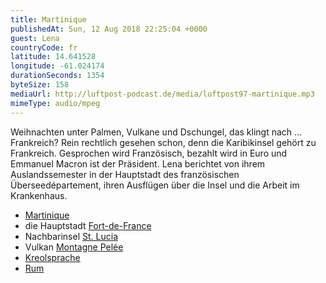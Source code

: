 ```yaml
---
title: Martinique
publishedAt: Sun, 12 Aug 2018 22:25:04 +0000
guest: Lena
countryCode: fr
latitude: 14.641528
longitude: -61.024174
durationSeconds: 1354
byteSize: 158 
mediaUrl: http://luftpost-podcast.de/media/luftpost97-martinique.mp3
mimeType: audio/mpeg
---
```


Weihnachten unter Palmen, Vulkane und Dschungel, das klingt nach …Frankreich? Rein rechtlich gesehen schon, denn die Karibikinsel gehört zu Frankreich. Gesprochen wird Französisch, bezahlt wird in Euro und Emmanuel Macron ist der Präsident. Lena berichtet von ihrem Auslandssemester in der Hauptstadt des französischen Überseedépartement, ihren Ausflügen über die Insel und die Arbeit im Krankenhaus. 
* [Martinique](https://de.wikipedia.org/wiki/Martinique)
* die Hauptstadt [Fort-de-France](https://de.wikipedia.org/wiki/Fort-de-France)
* Nachbarinsel [St. Lucia](https://de.wikipedia.org/wiki/St.%5FLucia)
* Vulkan [Montagne Pelée](https://de.wikipedia.org/wiki/Montagne%5FPel%C3%A9e)
* [Kreolsprache](https://de.wikipedia.org/wiki/Kreolsprache)
* [Rum](https://de.wikipedia.org/wiki/Rum)
